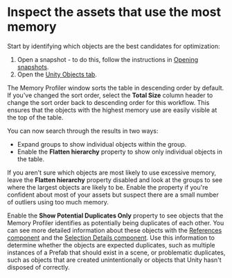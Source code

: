 # Inspect the assets that use the most memory

Start by identifying which objects are the best candidates for optimization:

1. Open a snapshot - to do this, follow the instructions in [Opening snapshots](snapshot-capture.md#opening-snapshots).
2. Open the [Unity Objects tab](unity-objects-tab.md).

The Memory Profiler window sorts the table in descending order by default. If you've changed the sort order, select the __Total Size__ column header to change the sort order back to descending order for this workflow. This ensures that the objects with the highest memory use are easily visible at the top of the table.

You can now search through the results in two ways:

* Expand groups to show individual objects within the group.
* Enable the __Flatten hierarchy__ property to show only individual objects in the table.

If you aren't sure which objects are most likely to use excessive memory, leave the __Flatten hierarchy__ property disabled and look at the groups to see where the largest objects are likely to be. Enable the property if you're confident about most of your assets but suspect there are a small number of outliers using too much memory.

Enable the __Show Potential Duplicates Only__ property to see objects that the Memory Profiler identifies as potentially being duplicates of each other. You can see more detailed information about these objects with the [References component](references-component.md) and the [Selection Details component](selection-details-component.md). Use this information to determine whether the objects are expected duplicates, such as multiple instances of a Prefab that should exist in a scene, or problematic duplicates, such as objects that are created unintentionally or objects that Unity hasn't disposed of correctly.
